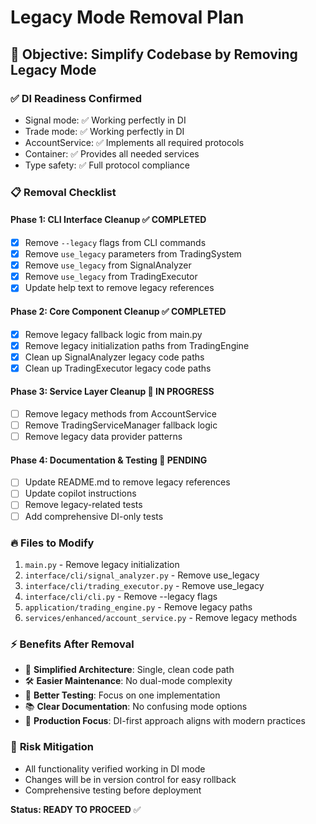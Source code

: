 # Legacy Mode Removal Plan

## 🎯 **Objective: Simplify Codebase by Removing Legacy Mode**

### ✅ **DI Readiness Confirmed**

- Signal mode: ✅ Working perfectly in DI
- Trade mode: ✅ Working perfectly in DI  
- AccountService: ✅ Implements all required protocols
- Container: ✅ Provides all needed services
- Type safety: ✅ Full protocol compliance

### 📋 **Removal Checklist**

#### Phase 1: CLI Interface Cleanup ✅ COMPLETED

- [x] Remove `--legacy` flags from CLI commands
- [x] Remove `use_legacy` parameters from TradingSystem
- [x] Remove `use_legacy` from SignalAnalyzer  
- [x] Remove `use_legacy` from TradingExecutor
- [x] Update help text to remove legacy references

#### Phase 2: Core Component Cleanup ✅ COMPLETED

- [x] Remove legacy fallback logic from main.py
- [x] Remove legacy initialization paths from TradingEngine
- [x] Clean up SignalAnalyzer legacy code paths
- [x] Clean up TradingExecutor legacy code paths

#### Phase 3: Service Layer Cleanup 🚧 IN PROGRESS

- [ ] Remove legacy methods from AccountService
- [ ] Remove TradingServiceManager fallback logic
- [ ] Remove legacy data provider patterns

#### Phase 4: Documentation & Testing 🚧 PENDING

- [ ] Update README.md to remove legacy references
- [ ] Update copilot instructions
- [ ] Remove legacy-related tests
- [ ] Add comprehensive DI-only tests

### 🔥 **Files to Modify**

1. `main.py` - Remove legacy initialization
2. `interface/cli/signal_analyzer.py` - Remove use_legacy
3. `interface/cli/trading_executor.py` - Remove use_legacy  
4. `interface/cli/cli.py` - Remove --legacy flags
5. `application/trading_engine.py` - Remove legacy paths
6. `services/enhanced/account_service.py` - Remove legacy methods

### ⚡ **Benefits After Removal**

- 🎯 **Simplified Architecture**: Single, clean code path
- 🛠️ **Easier Maintenance**: No dual-mode complexity
- 🧪 **Better Testing**: Focus on one implementation  
- 📚 **Clear Documentation**: No confusing mode options
- 🚀 **Production Focus**: DI-first approach aligns with modern practices

### 🚨 **Risk Mitigation**

- All functionality verified working in DI mode
- Changes will be in version control for easy rollback
- Comprehensive testing before deployment

**Status: READY TO PROCEED** ✅
